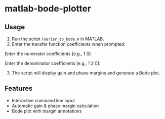 # matlab-bode-plotter
## Usage

1. Run the script `Fourier_to_bode.m` in MATLAB.
2. Enter the transfer function coefficients when prompted:

Enter the numerator coefficients [e.g., 1 3]:

Enter the denominator coefficients [e.g., 1 2 0]:


3. The script will display gain and phase margins and generate a Bode plot.

## Features

- Interactive command line input
- Automatic gain & phase margin calculation
- Bode plot with margin annotations
